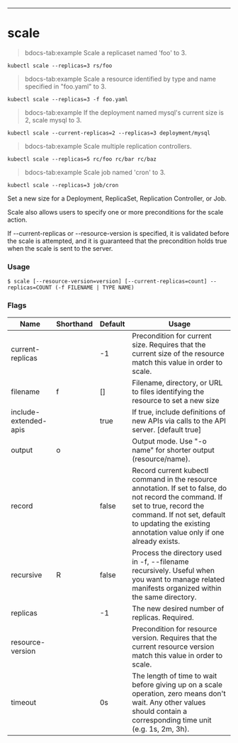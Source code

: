------------

# scale

>bdocs-tab:example Scale a replicaset named 'foo' to 3.

```bdocs-tab:example_shell
kubectl scale --replicas=3 rs/foo
```

>bdocs-tab:example Scale a resource identified by type and name specified in "foo.yaml" to 3.

```bdocs-tab:example_shell
kubectl scale --replicas=3 -f foo.yaml
```

>bdocs-tab:example If the deployment named mysql's current size is 2, scale mysql to 3.

```bdocs-tab:example_shell
kubectl scale --current-replicas=2 --replicas=3 deployment/mysql
```

>bdocs-tab:example Scale multiple replication controllers.

```bdocs-tab:example_shell
kubectl scale --replicas=5 rc/foo rc/bar rc/baz
```

>bdocs-tab:example Scale job named 'cron' to 3.

```bdocs-tab:example_shell
kubectl scale --replicas=3 job/cron
```


Set a new size for a Deployment, ReplicaSet, Replication Controller, or Job. 

Scale also allows users to specify one or more preconditions for the scale action. 

If --current-replicas or --resource-version is specified, it is validated before the scale is attempted, and it is guaranteed that the precondition holds true when the scale is sent to the server.

### Usage

`$ scale [--resource-version=version] [--current-replicas=count] --replicas=COUNT (-f FILENAME | TYPE NAME)`



### Flags

Name | Shorthand | Default | Usage
---- | --------- | ------- | ----- 
current-replicas |  | -1 | Precondition for current size. Requires that the current size of the resource match this value in order to scale. 
filename | f | [] | Filename, directory, or URL to files identifying the resource to set a new size 
include-extended-apis |  | true | If true, include definitions of new APIs via calls to the API server. [default true] 
output | o |  | Output mode. Use "-o name" for shorter output (resource/name). 
record |  | false | Record current kubectl command in the resource annotation. If set to false, do not record the command. If set to true, record the command. If not set, default to updating the existing annotation value only if one already exists. 
recursive | R | false | Process the directory used in -f, --filename recursively. Useful when you want to manage related manifests organized within the same directory. 
replicas |  | -1 | The new desired number of replicas. Required. 
resource-version |  |  | Precondition for resource version. Requires that the current resource version match this value in order to scale. 
timeout |  | 0s | The length of time to wait before giving up on a scale operation, zero means don't wait. Any other values should contain a corresponding time unit (e.g. 1s, 2m, 3h). 


